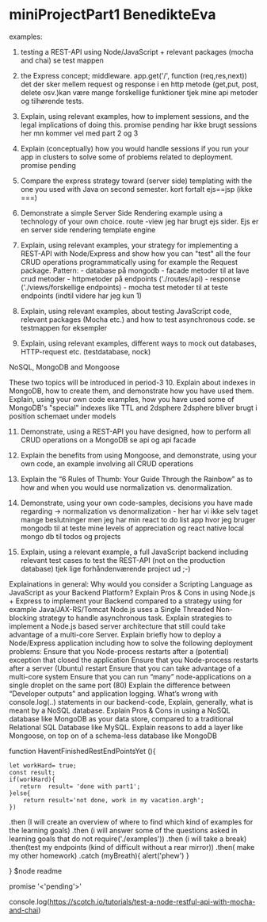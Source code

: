 # miniProjectPart1 BenedikteEva

examples:
1. testing a REST-API using Node/JavaScript + relevant packages (mocha and chai) se test mappen 

2. the Express concept; middleware. app.get('/', function (req,res,next)) det der sker mellem request og response i en http metode (get,put, post, delete osv.)kan være mange forskellige funktioner tjek mine api metoder og tilhørende tests. 

3. Explain, using relevant examples, how to implement sessions, and the legal implications of doing this.
promise pending har ikke brugt sessions her mn kommer vel med part 2 og 3

4. Explain (conceptually) how you would handle sessions if you run your app in clusters to solve some of problems related to deployment.
promise pending

5. Compare the express strategy toward (server side) templating with the one you used with Java on second semester. kort fortalt ejs==jsp (ikke ===)

6. Demonstrate a simple Server Side Rendering example using a technology of your own choice. 
route -view
jeg har brugt ejs sider. Ejs er en server side rendering template engine

7. Explain, using relevant examples, your strategy for implementing a REST-API with Node/Express and show how you can "test" all the four CRUD operations programmatically using for example the Request package. Pattern: - database på mongodb - facade metoder til at lave crud metoder - httpmetoder på endpoints ('./routes/api) - response ('./views/forskellige endpoints) - mocha test metoder til at teste endpoints (indtil videre har jeg kun 1)

8. Explain, using relevant examples, about testing JavaScript code, relevant packages (Mocha etc.) and how to test asynchronous code.
se testmappen for eksempler

9. Explain, using relevant examples, different ways to mock out databases, HTTP-request etc. (testdatabase, nock)

NoSQL, MongoDB and Mongoose 

These two topics will be introduced in period-3
10. Explain about indexes in MongoDB, how to create them, and demonstrate how you have used them.
Explain, using your own code examples, how you have used some of MongoDB's "special" indexes like TTL and 2dsphere 2dsphere bliver brugt i position schemaet under models 

11. Demonstrate, using a REST-API you have designed, how to perform all CRUD operations on a MongoDB 
se api og api facade

12. Explain the benefits from using Mongoose, and demonstrate, using your own code, an example involving all CRUD operations

13. Explain the “6 Rules of Thumb: Your Guide Through the Rainbow” as to how and when you would use normalization vs. denormalization.

14. Demonstrate, using your own code-samples, decisions you have made regarding → normalization vs denormalization - her har vi ikke selv taget mange beslutninger men jeg har min react to do list app hvor jeg bruger mongodb til at teste mine levels of appreciation og react native local mongo db til todos og projects

15. Explain, using a relevant example, a full JavaScript backend including relevant test cases to test the REST-API (not on the production database)
tjek lige forhåndenværende project ud ;-)



Explainations in general:
Why would you consider a Scripting Language as JavaScript as your Backend Platform?
Explain Pros & Cons in using Node.js + Express to implement your Backend compared to a strategy using for example Java/JAX-RS/Tomcat
Node.js uses a Single Threaded Non-blocking strategy to handle asynchronous task. Explain strategies to implement a Node.js based server architecture that still could take advantage of a multi-core Server.
Explain briefly how to deploy a Node/Express application including how to solve the following deployment problems:
Ensure that you Node-process restarts after a (potential) exception that closed the application
Ensure that you Node-process restarts after a server (Ubuntu) restart
Ensure that you can take advantage of a multi-core system
Ensure that you can run “many” node-applications on a single droplet on the same port (80)
Explain the difference between “Developer outputs” and application logging. What’s wrong with console.log(..) statements in our backend-code, 
Explain, generally, what is meant by a NoSQL database.
Explain Pros & Cons in using a NoSQL database like MongoDB as your data store, compared to a traditional Relational SQL Database like MySQL.
Explain reasons to add a layer like Mongoose, on top on of a schema-less database like MongoDB



function HaventFinishedRestEndPointsYet (){

    let workHard= true;
    const result;
    if(workHard){
       return  result= 'done with part1'; 
    }else{
        return result='not done, work in my vacation.argh';
    })

.then (I will create an overview of where to find which kind of examples for the learning goals)
.then (i will answer some of the questions asked in learning goals that do not require('./examples'))
.then (i will take a break)
.then(test my endpoints (kind of difficult without  a rear mirror))
.then( make my other homework)
.catch (myBreath){
    alert('phew')
}

}
$node readme 

promise '<'pending'>'

console.log(https://scotch.io/tutorials/test-a-node-restful-api-with-mocha-and-chai)
